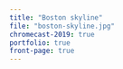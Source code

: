 ```yaml
---
title: "Boston skyline"
file: "boston-skyline.jpg"
chromecast-2019: true
portfolio: true
front-page: true
---
```

